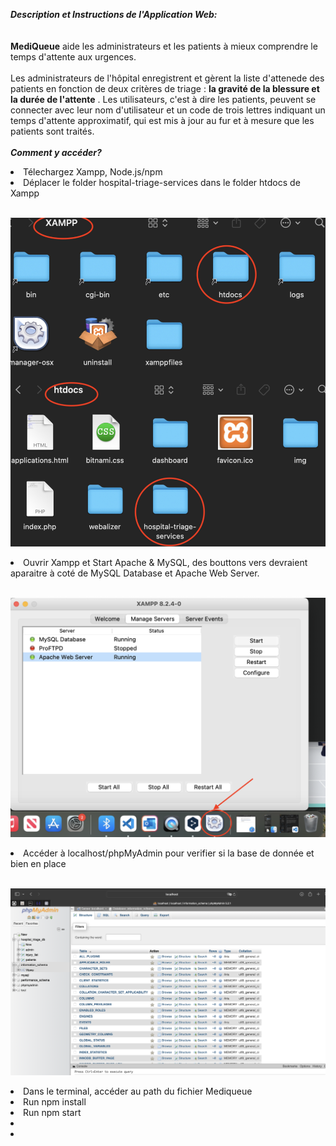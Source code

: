 **_Description et Instructions de l'Application Web:_**
<br/>
<br/>
<br/>
**MediQueue** aide les administrateurs et les patients à mieux comprendre le temps d'attente aux urgences. 
<br/>
<br/>
Les administrateurs de l'hôpital enregistrent et gèrent la liste d'attenede des patients en fonction de deux critères de triage : __la gravité de la blessure et la durée de l'attente__ . Les utilisateurs, c'est à dire les patients, peuvent se connecter avec leur nom d'utilisateur et un code de trois lettres indiquant un temps d'attente approximatif, qui est mis à jour au fur et à mesure que les patients sont traités.
<br/>
<br/>
**_Comment y accéder?_**
<br/>

<a>
<li>Télechargez Xampp, Node.js/npm</li>
<li>Déplacer le folder hospital-triage-services dans le folder htdocs de Xampp</li>
<br/>

  
![1](1.jpg)
<li>Ouvrir Xampp et Start Apache & MySQL, des bouttons vers devraient aparaitre à coté de MySQL Database et Apache Web Server.</li>
<br/>

![2](2.png)

<li>Accéder à localhost/phpMyAdmin pour verifier si la base de donnée et bien en place</li><br/>


![3](3.png)
<li>Dans le terminal, accéder au path du fichier Mediqueue</li>
<li>Run npm install</li>
<li>Run npm start</li>
<li></li>
<li></li>
</a>
